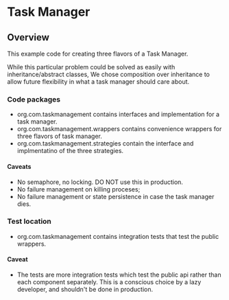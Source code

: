 # Task Manager

## Overview
This example code for creating three flavors of a Task Manager.

While this particular problem could be solved as easily with inheritance/abstract classes, 
We chose composition over inheritance to allow future flexibility in what a task manager should
care about.

### Code packages
- org.com.taskmanagement contains interfaces and implementation for a task manager.
- org.com.taskmanagement.wrappers contains convenience wrappers for three flavors of task manager.
- org.com.taskmanagement.strategies contain the interface and implmentatino of the three strategies.

#### Caveats
- No semaphore, no locking. DO NOT use this in production.
- No failure management on killing proceses;
- No failure management or state persistence in case the task manager dies.


### Test location
- org.com.taskmanagement contains integration tests that test the public wrappers.

#### Caveat
- The tests are more integration tests which test the public api rather than each component separately.
This is a conscious choice by a lazy developer, and shouldn't be done in production. 
